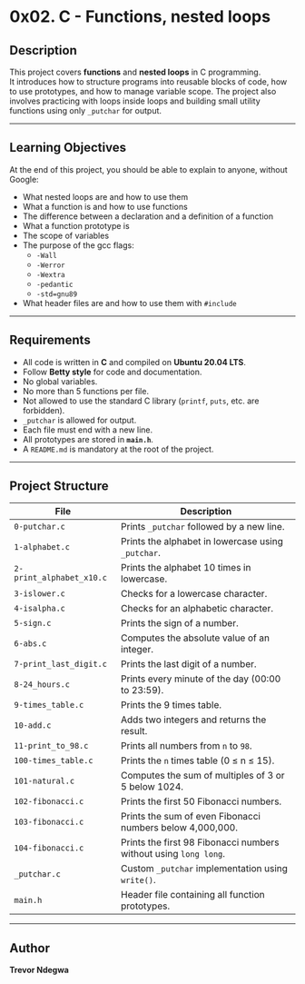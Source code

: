 # 0x02. C - Functions, nested loops

## Description
This project covers **functions** and **nested loops** in C programming.  
It introduces how to structure programs into reusable blocks of code, how to use prototypes, and how to manage variable scope. The project also involves practicing with loops inside loops and building small utility functions using only `_putchar` for output.

---

## Learning Objectives
At the end of this project, you should be able to explain to anyone, without Google:

- What nested loops are and how to use them
- What a function is and how to use functions
- The difference between a declaration and a definition of a function
- What a function prototype is
- The scope of variables
- The purpose of the gcc flags:
  - `-Wall`
  - `-Werror`
  - `-Wextra`
  - `-pedantic`
  - `-std=gnu89`
- What header files are and how to use them with `#include`

---

## Requirements
- All code is written in **C** and compiled on **Ubuntu 20.04 LTS**.
- Follow **Betty style** for code and documentation.
- No global variables.
- No more than 5 functions per file.
- Not allowed to use the standard C library (`printf`, `puts`, etc. are forbidden).
- `_putchar` is allowed for output.
- Each file must end with a new line.
- All prototypes are stored in **`main.h`**.
- A `README.md` is mandatory at the root of the project.

---

## Project Structure

| File | Description |
|------|-------------|
| `0-putchar.c` | Prints `_putchar` followed by a new line. |
| `1-alphabet.c` | Prints the alphabet in lowercase using `_putchar`. |
| `2-print_alphabet_x10.c` | Prints the alphabet 10 times in lowercase. |
| `3-islower.c` | Checks for a lowercase character. |
| `4-isalpha.c` | Checks for an alphabetic character. |
| `5-sign.c` | Prints the sign of a number. |
| `6-abs.c` | Computes the absolute value of an integer. |
| `7-print_last_digit.c` | Prints the last digit of a number. |
| `8-24_hours.c` | Prints every minute of the day (00:00 to 23:59). |
| `9-times_table.c` | Prints the 9 times table. |
| `10-add.c` | Adds two integers and returns the result. |
| `11-print_to_98.c` | Prints all numbers from `n` to `98`. |
| `100-times_table.c` | Prints the `n` times table (0 ≤ n ≤ 15). |
| `101-natural.c` | Computes the sum of multiples of 3 or 5 below 1024. |
| `102-fibonacci.c` | Prints the first 50 Fibonacci numbers. |
| `103-fibonacci.c` | Prints the sum of even Fibonacci numbers below 4,000,000. |
| `104-fibonacci.c` | Prints the first 98 Fibonacci numbers without using `long long`. |
| `_putchar.c` | Custom `_putchar` implementation using `write()`. |
| `main.h` | Header file containing all function prototypes. |

---

## Author
**Trevor Ndegwa**
